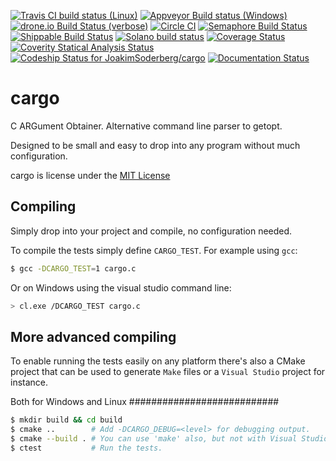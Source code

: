 [![Travis CI build status (Linux)][travis_img]][travis]
[![Appveyor Build status (Windows)][appveyor_img]][appveyor]
[![drone.io Build Status (verbose)][droneio_img]][droneio]
[![Circle CI][circleci_img]][circleci]
[![Semaphore Build Status][semaphore_img]][semaphore]
[![Shippable Build Status][shippable_img]][shippable]
[![Solano build status][solano_img]][solano]
[![Coverage Status][coveralls_img]][coveralls]
[![Coverity Statical Analysis Status][coverity_img]][coverity]
[![Codeship Status for JoakimSoderberg/cargo][codeship_img]][codeship]
[![Documentation Status][docs_img]][docs]

cargo
=====

C ARGument Obtainer. Alternative command line parser to getopt.

Designed to be small and easy to drop into any program without much configuration.

cargo is license under the [MIT License](http://opensource.org/licenses/mit-license.php)

Compiling
---------

Simply drop into your project and compile, no configuration needed.

To compile the tests simply define `CARGO_TEST`. For example using `gcc`:

```bash
$ gcc -DCARGO_TEST=1 cargo.c
```

Or on Windows using the visual studio command line:

```bash
> cl.exe /DCARGO_TEST cargo.c
```

More advanced compiling
-----------------------

To enable running the tests easily on any platform there's also a CMake
project that can be used to generate `Make` files or a `Visual Studio`
project for instance.

Both for Windows and Linux
###########################

```bash
$ mkdir build && cd build
$ cmake ..        # Add -DCARGO_DEBUG=<level> for debugging output.
$ cmake --build . # You can use 'make' also, but not with Visual Studio.
$ ctest           # Run the tests.
```

[travis]: https://travis-ci.org/JoakimSoderberg/cargo
[travis_img]: https://travis-ci.org/JoakimSoderberg/cargo.svg
[appveyor]: https://ci.appveyor.com/project/JoakimSoderberg/cargo
[appveyor_img]: https://ci.appveyor.com/api/projects/status/hia4q08852puktpf?svg=true
[droneio]: https://drone.io/github.com/JoakimSoderberg/cargo/latest
[droneio_img]: https://drone.io/github.com/JoakimSoderberg/cargo/status.png
[circleci]: https://circleci.com/gh/JoakimSoderberg/cargo
[circleci_img]: https://circleci.com/gh/JoakimSoderberg/cargo.svg?style=svg 
[semaphore]: https://semaphoreapp.com/joakimsoderberg/cargo
[semaphore_img]: https://semaphoreapp.com/api/v1/projects/22d61980-73d0-45bc-ba6c-3ed6c1ebadf5/366031/shields_badge.svg
[shippable]: https://app.shippable.com/projects/54f8944b5ab6cc1352934eed/builds/latest
[shippable_img]: https://api.shippable.com/projects/54f8944b5ab6cc1352934eed/badge?branchName=master
[solano]: https://ci.solanolabs.com:443/JoakimSoderberg/cargo/suites/193238
[solano_img]: https://ci.solanolabs.com:443/JoakimSoderberg/cargo/badges/193238.png
[coveralls]: https://coveralls.io/r/JoakimSoderberg/cargo
[coveralls_img]: https://coveralls.io/repos/JoakimSoderberg/cargo/badge.svg
[coverity]: https://scan.coverity.com/projects/3566
[coverity_img]: https://scan.coverity.com/projects/3566/badge.svg
[codeship]: https://codeship.com/projects/66740
[codeship_img]: https://codeship.com/projects/a953df40-a586-0132-a1eb-3aaa69fc7edf/status?branch=master
[docs]: http://cargo.readthedocs.org/en/latest/
[docs_img]: https://readthedocs.org/projects/cargo/badge/?version=latest
